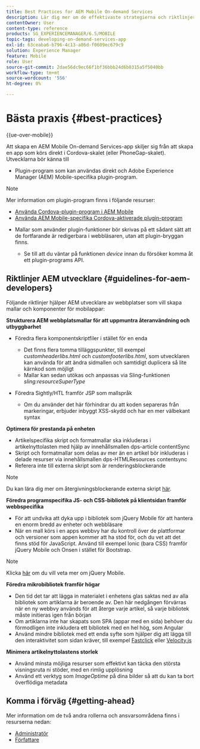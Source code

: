 ```yaml
---
title: Best Practices for AEM Mobile On-demand Services
description: Lär dig mer om de effektivaste strategierna och riktlinjerna som hjälper behöriga Adobe Experience Manager-utvecklare (AEM) att skapa mallar och komponenter för mobilappar.
contentOwner: User
content-type: reference
products: SG_EXPERIENCEMANAGER/6.5/MOBILE
topic-tags: developing-on-demand-services-app
exl-id: 63ceaba6-b796-4c13-a86d-f0609ec679c9
solution: Experience Manager
feature: Mobile
role: User
source-git-commit: 2dae56dc9ec66f1bf36bbb24d6b0315a5f5040bb
workflow-type: tm+mt
source-wordcount: '556'
ht-degree: 0%

---
```


# Bästa praxis {#best-practices}

{{ue-over-mobile}}

Att skapa en AEM Mobile On-demand Services-app skiljer sig från att skapa en app som körs direkt i Cordova-skalet (eller PhoneGap-skalet). Utvecklarna bör känna till

* Plugin-program som kan användas direkt och Adobe Experience Manager (AEM) Mobile-specifika plugin-program.

>[!NOTE]
>
>Mer information om plugin-program finns i följande resurser:
>
>* [Använda Cordova-plugin-program i AEM Mobile](https://helpx.adobe.com/se/digital-publishing-solution/help/cordova-api.html)
>* [Använda AEM Mobile-specifika Cordova-aktiverade plugin-program](https://helpx.adobe.com/se/digital-publishing-solution/help/app-runtime-api.html)
>

* Mallar som använder plugin-funktioner bör skrivas på ett sådant sätt att de fortfarande är redigerbara i webbläsaren, utan att plugin-bryggan finns.

   * Se till att du väntar på funktionen *device* innan du försöker komma åt ett plugin-programs API.

## Riktlinjer AEM utvecklare {#guidelines-for-aem-developers}

Följande riktlinjer hjälper AEM utvecklare av webbplatser som vill skapa mallar och komponenter för mobilappar:

**Strukturera AEM webbplatsmallar för att uppmuntra återanvändning och utbyggbarhet**

* Föredra flera komponentskriptfiler i stället för en enda

   * Det finns flera tomma tilläggspunkter, till exempel *customheaderlibs.html* och *customfooterlibs.html*, som utvecklaren kan använda för att ändra sidmallen och samtidigt duplicera så lite kärnkod som möjligt
   * Mallar kan sedan utökas och anpassas via Sling-funktionen *sling:resourceSuperType*

* Föredra Sightly/HTL framför JSP som mallspråk

   * Om du använder det här förhindrar du att koden separeras från markeringar, erbjuder inbyggt XSS-skydd och har en mer välbekant syntax

**Optimera för prestanda på enheten**

* Artikelspecifika skript och formatmallar ska inkluderas i artikelnyttolasten med hjälp av innehållsmallen dps-article contentSync
* Skript och formatmallar som delas av mer än en artikel bör inkluderas i delade resurser via innehållsmallen dps-HTMLResources contentsync
* Referera inte till externa skript som är renderingsblockerande

>[!NOTE]
>
>Du kan lära dig mer om återgivningsblockerande externa skript [här](https://developers.google.com/speed/docs/insights/BlockingJS).

**Föredra programspecifika JS- och CSS-bibliotek på klientsidan framför webbspecifika**

* För att undvika att dyka upp i bibliotek som jQuery Mobile för att hantera en enorm bredd av enheter och webbläsare
* När en mall körs i en apps webbvy har du kontroll över de plattformar och versioner som appen kommer att ha stöd för, och du vet att det finns stöd för JavaScript. Använd till exempel Ionic (bara CSS) framför jQuery Mobile och Onsen i stället för Bootstrap.

>[!NOTE]
>
>Klicka [här](https://jquerymobile.com/browser-support/1.4/) om du vill veta mer om jQuery Mobile.

**Föredra mikrobibliotek framför högar**

* Den tid det tar att lägga in materialet i enhetens glas saktas ned av alla bibliotek som artiklarna är beroende av. Den här nedgången förvärras när en ny webbvy används för att återge varje artikel, så varje bibliotek måste initieras igen från början
* Om artiklarna inte har skapats som SPA (appar med en sida) behöver du förmodligen inte inkludera ett bibliotek med en hel hög, som Angular
* Använd mindre bibliotek med ett enda syfte som hjälper dig att lägga till den interaktivitet som sidan kräver, till exempel [Fastclick](https://github.com/ftlabs/fastclick) eller [Velocity.js](https://velocityjs.org)

**Minimera artikelnyttolastens storlek**

* Använd minsta möjliga resurser som effektivt kan täcka den största visningsruta ni stöder, med en rimlig upplösning
* Använd ett verktyg som *ImageOptime* på dina bilder så att du kan ta bort överflödiga metadata

## Komma i förväg {#getting-ahead}

Mer information om de två andra rollerna och ansvarsområdena finns i resurserna nedan:

* [Administratör](/help/mobile/aem-mobile.md)
* [Författare](/help/mobile/aem-mobile-on-demand.md)
